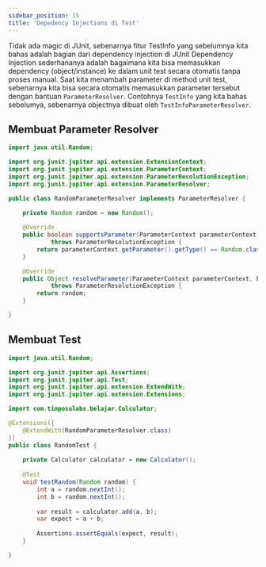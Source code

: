 ```yaml
---
sidebar_position: 15
title: 'Depedency Injections di Test'
---
```


Tidak ada magic di JUnit, sebenarnya fitur TestInfo yang sebelumnya kita bahas adalah bagian dari dependency injection di JUnit
Dependency Injection sederhananya adalah bagaimana kita bisa memasukkan dependency (object/instance) ke dalam unit test secara otomatis tanpa proses manual. Saat kita menambah parameter di method unit test, sebenarnya kita bisa secara otomatis memasukkan parameter tersebut dengan bantuan `ParameterResolver`. Contohnya `TestInfo` yang kita bahas sebelumya, sebenarnya objectnya dibuat oleh `TestInfoParameterResolver`.

## Membuat Parameter Resolver

```java
import java.util.Random;

import org.junit.jupiter.api.extension.ExtensionContext;
import org.junit.jupiter.api.extension.ParameterContext;
import org.junit.jupiter.api.extension.ParameterResolutionException;
import org.junit.jupiter.api.extension.ParameterResolver;

public class RandomParameterResolver implements ParameterResolver {
	
	private Random random = new Random();

	@Override
	public boolean supportsParameter(ParameterContext parameterContext, ExtensionContext extensionContext)
			throws ParameterResolutionException {
		return parameterContext.getParameter().getType() == Random.class;
	}

	@Override
	public Object resolveParameter(ParameterContext parameterContext, ExtensionContext extensionContext)
			throws ParameterResolutionException {
		return random;
	}

}
```

## Membuat Test

```java
import java.util.Random;

import org.junit.jupiter.api.Assertions;
import org.junit.jupiter.api.Test;
import org.junit.jupiter.api.extension.ExtendWith;
import org.junit.jupiter.api.extension.Extensions;

import com.timposulabs.belajar.Calculator;

@Extensions({
	@ExtendWith(RandomParameterResolver.class)
})
public class RandomTest {
	
	private Calculator calculator = new Calculator();
	
	@Test
	void testRandom(Random random) {
		int a = random.nextInt();
		int b = random.nextInt();
		
		var result = calculator.add(a, b);
		var expect = a + b;
		
		Assertions.assertEquals(expect, result);
	}

}
```